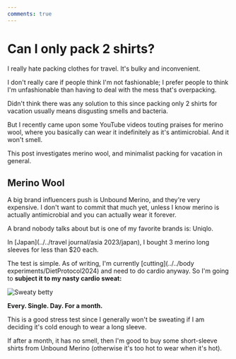 ```yaml
---
comments: true
---
```




# Can I only pack 2 shirts?

I really hate packing clothes for travel. It's bulky and inconvenient.

I don't really care if people think I'm not fashionable; I prefer people to think I'm unfashionable than having to deal with the mess that's overpacking.

Didn't think there was any solution to this since packing only 2 shirts for vacation usually means disgusting smells and bacteria.

But I recently came upon some YouTube videos touting praises for merino wool, where you basically can wear it indefinitely as it's antimicrobial. And it won't smell.

This post investigates merino wool, and minimalist packing for vacation in general.

## Merino Wool

A big brand influencers push is Unbound Merino, and they're very expensive. I don't want to commit that much yet, unless I know merino is actually antimicrobial and you can actually wear it forever.

A brand nobody talks about but is one of my favorite brands is: Uniqlo.

In [Japan](../../travel journal/asia 2023/japan), I bought 3 merino long sleeves for less than $20 each.

The test is simple. As of writing, I'm currently [cutting](../../body experiments/DietProtocol2024) and need to do cardio anyway. So I'm going to **subject it to my nasty cardio sweat:**

![Sweaty betty](../images/merino_sweat.jpg)

**Every. Single. Day. For a month.**

This is a good stress test since I generally won't be sweating if I am deciding it's cold enough to wear a long sleeve.

If after a month, it has no smell, then I'm good to buy some short-sleeve shirts from Unbound Merino (otherwise it's too hot to wear when it's hot).

